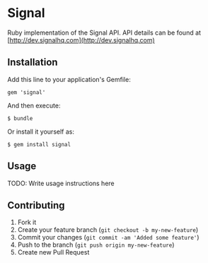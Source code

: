 # Signal

Ruby implementation of the Signal API. API details can be found at [http://dev.signalhq.com](http://dev.signalhq.com)

## Installation

Add this line to your application's Gemfile:

    gem 'signal'

And then execute:

    $ bundle

Or install it yourself as:

    $ gem install signal

## Usage

TODO: Write usage instructions here

## Contributing

1. Fork it
2. Create your feature branch (`git checkout -b my-new-feature`)
3. Commit your changes (`git commit -am 'Added some feature'`)
4. Push to the branch (`git push origin my-new-feature`)
5. Create new Pull Request
